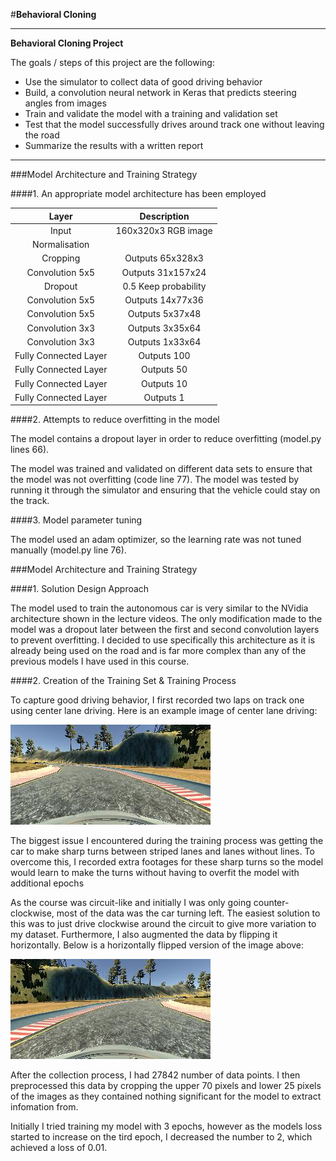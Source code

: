 #**Behavioral Cloning** 

---

**Behavioral Cloning Project**

The goals / steps of this project are the following:
* Use the simulator to collect data of good driving behavior
* Build, a convolution neural network in Keras that predicts steering angles from images
* Train and validate the model with a training and validation set
* Test that the model successfully drives around track one without leaving the road
* Summarize the results with a written report


[//]: # (Image References)

[image1]: ./figures/correct.jpg "Sample input"
[image2]: ./figures/flipped.jpg "Augmented input"

---

###Model Architecture and Training Strategy

####1. An appropriate model architecture has been employed

| Layer         		    |     Description	        					            | 
|:---------------------:|:---------------------------------------------:| 
| Input         		    | 160x320x3 RGB image   							          | 
| Normalisation       	|                                           	  |
| Cropping   	      	  | Outputs 65x328x3              				        |
| Convolution 5x5   	  | Outputs 31x157x24                             |
| Dropout             	| 0.5 Keep probability	                        |
| Convolution 5x5   	  | Outputs 14x77x36                              |
| Convolution 5x5       |	Outputs 5x37x48				                        |
| Convolution 3x3		    | Outputs 3x35x64             									|
| Convolution 3x3		    | Outputs 1x33x64             									|
| Fully Connected Layer | Outputs 100 							                    |
| Fully Connected Layer | Outputs 50 								                    |
| Fully Connected Layer | Outputs 10       					                    |
| Fully Connected Layer | Outputs 1                                     |

####2. Attempts to reduce overfitting in the model

The model contains a dropout layer in order to reduce overfitting (model.py lines 66). 

The model was trained and validated on different data sets to ensure that the model was not overfitting (code line 77). The model was tested by running it through the simulator and ensuring that the vehicle could stay on the track.

####3. Model parameter tuning

The model used an adam optimizer, so the learning rate was not tuned manually (model.py line 76).

###Model Architecture and Training Strategy

####1. Solution Design Approach

The model used to train the autonomous car is very similar to the NVidia architecture shown in the lecture videos. The only modification made to the model was a dropout later between the first and second convolution layers to prevent overfitting. I decided to use specifically this architecture as it is already being used on the road and is far more complex than any of the previous models I have used in this course.

####2. Creation of the Training Set & Training Process

To capture good driving behavior, I first recorded two laps on track one using center lane driving. Here is an example image of center lane driving:

![image1]

The biggest issue I encountered during the training process was getting the car to make sharp turns between striped lanes and lanes without lines. To overcome this, I recorded extra footages for these sharp turns so the model would learn to make the turns without having to overfit the model with additional epochs

As the course was circuit-like and initially I was only going counter-clockwise, most of the data was the car turning left. The easiest solution to this was to just drive clockwise around the circuit to give more variation to my dataset. Furthermore, I also augmented the data by flipping it horizontally. Below is a horizontally flipped version of the image above:

![image2]


After the collection process, I had 27842 number of data points. I then preprocessed this data by cropping the upper 70 pixels and lower 25 pixels of the images as they contained nothing significant for the model to extract infomation from.

Initially I tried training my model with 3 epochs, however as the models loss started to increase on the tird epoch, I decreased the number to 2, which achieved a loss of 0.01.
